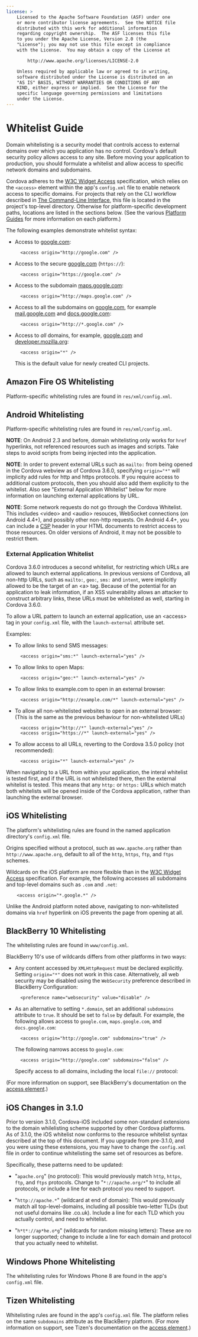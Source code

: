 ```yaml
---
license: >
    Licensed to the Apache Software Foundation (ASF) under one
    or more contributor license agreements.  See the NOTICE file
    distributed with this work for additional information
    regarding copyright ownership.  The ASF licenses this file
    to you under the Apache License, Version 2.0 (the
    "License"); you may not use this file except in compliance
    with the License.  You may obtain a copy of the License at

        http://www.apache.org/licenses/LICENSE-2.0

    Unless required by applicable law or agreed to in writing,
    software distributed under the License is distributed on an
    "AS IS" BASIS, WITHOUT WARRANTIES OR CONDITIONS OF ANY
    KIND, either express or implied.  See the License for the
    specific language governing permissions and limitations
    under the License.
---
```


# Whitelist Guide

Domain whitelisting is a security model that controls access to
external domains over which you application has no control.  Cordova's
default security policy allows access to any site. Before moving your
application to production, you should formulate a whitelist and allow
access to specific network domains and subdomains.

Cordova adheres to the [W3C Widget Access][1] specification, which
relies on the `<access>` element within the app's `config.xml` file to
enable network access to specific domains. For projects that rely on
the CLI workflow described in <a href="../../cli/index.html">The Command-Line Interface</a>, this file is
located in the project's top-level directory. Otherwise for
platform-specific development paths, locations are listed in the
sections below. (See the various <a href="../../platforms/index.html">Platform Guides</a> for more information
on each platform.)

The following examples demonstrate whitelist syntax:

* Access to [google.com][2]:

        <access origin="http://google.com" />

* Access to the secure [google.com][3] (`https://`):

        <access origin="https://google.com" />

* Access to the subdomain [maps.google.com][4]:

        <access origin="http://maps.google.com" />

* Access to all the subdomains on [google.com][2], for example
  [mail.google.com][5] and [docs.google.com][6]:

        <access origin="http://*.google.com" />

* Access to _all_ domains, for example, [google.com][2] and
  [developer.mozilla.org][7]:

        <access origin="*" />

  This is the default value for newly created CLI projects.

## Amazon Fire OS Whitelisting

Platform-specific whitelisting rules are found in
`res/xml/config.xml`.

## Android Whitelisting

Platform-specific whitelisting rules are found in
`res/xml/config.xml`.

__NOTE__: On Android 2.3 and before, domain whitelisting only works
for `href` hyperlinks, not referenced resources such as images and
scripts. Take steps to avoid scripts from being injected into the
application.

__NOTE__: In order to prevent external URLs such as `mailto:` from being opened
in the Cordova webview as of Cordova 3.6.0, specifying `origin="*"` will
implicity add rules for http and https protocols. If you require access to
additional custom protocols, then you should also add them explicity to the
whitelist. Also see "External Application Whitelist" below for more information
on launching external applications by URL.

__NOTE__: Some network requests do not go through the Cordova Whitelist.
This includes &lt;video&gt; and &lt;audio&gt; resouces, WebSocket connections (on
Android 4.4+), and possibly other non-http requests. On Android 4.4+,
you can include a [CSP](https://developer.mozilla.org/en-US/docs/Web/Security/CSP/Introducing_Content_Security_Policy)
header in your HTML documents to restrict access to those resources.
On older versions of Android, it may not be possible to restrict them.

### External Application Whitelist

Cordova 3.6.0 introduces a second whitelist, for restricting which URLs
are allowed to launch external applications. In previous versions of
Cordova, all non-http URLs, such as `mailto:`, `geo:`, `sms:` and `intent`,
were implicitly allowed to be the target of an &lt;a&gt; tag. Because of the
potential for an application to leak information, if an XSS vulnerability
allows an attacker to construct arbitrary links, these URLs must be
whitelisted as well, starting in Cordova 3.6.0.

To allow a URL pattern to launch an external application, use an &lt;access>
tag in your `config.xml` file, with the `launch-external` attribute set.

Examples:

* To allow links to send SMS messages:

        <access origin="sms:*" launch-external="yes" />

* To allow links to open Maps:

        <access origin="geo:*" launch-external="yes" />

* To allow links to example.com to open in an external browser:

        <access origin="http://example.com/*" launch-external="yes" />

* To allow all non-whitelisted websites to open in an external browser:
(This is the same as the previous behaviour for non-whitelisted URLs)

        <access origin="http://*" launch-external="yes" />
        <access origin="https://*" launch-external="yes" />

* To allow access to all URLs, reverting to the Cordova 3.5.0 policy (not recommended):

        <access origin="*" launch-external="yes" />

When navigating to a URL from within your application, the interal whitelist
is tested first, and if the URL is not whitelisted there, then the external
whitelist is tested. This means that any `http:` or `https:` URLs which match
both whitelists will be opened inside of the Cordova application, rather than
launching the external browser.

## iOS Whitelisting

The platform's whitelisting rules are found in the named application
directory's `config.xml` file.

Origins specified without a protocol, such as `www.apache.org` rather
than `http://www.apache.org`, default to all of the `http`, `https`,
`ftp`, and `ftps` schemes.

Wildcards on the iOS platform are more flexible than in the [W3C
Widget Access][1] specification.  For example, the following accesses
all subdomains and top-level domains such as `.com` and `.net`:

        <access origin="*.google.*" />

Unlike the Android platform noted above, navigating to non-whitelisted
domains via `href` hyperlink on iOS prevents the page from opening at
all.

## BlackBerry 10 Whitelisting

The whitelisting rules are found in `www/config.xml`.

BlackBerry 10's use of wildcards differs from other platforms in two
ways:

* Any content accessed by `XMLHttpRequest` must be declared
  explicitly. Setting `origin="*"` does not work in this case.
  Alternatively, all web security may be disabled using the
  `WebSecurity` preference described in BlackBerry Configuration:
 
        <preference name="websecurity" value="disable" />

* As an alternative to setting `*.domain`, set an additional
  `subdomains` attribute to `true`. It should be set to `false` by
  default. For example, the following allows access to `google.com`,
  `maps.google.com`, and `docs.google.com`:

        <access origin="http://google.com" subdomains="true" />

  The following narrows access to `google.com`:

        <access origin="http://google.com" subdomains="false" />

  Specify access to all domains, including the local `file://`
  protocol:

    <access origin="*" subdomains="true" />

(For more information on support, see BlackBerry's documentation on the
[access element][8].)

## iOS Changes in 3.1.0

Prior to version 3.1.0, Cordova-iOS included some non-standard
extensions to the domain whilelisting scheme supported by other
Cordova platforms. As of 3.1.0, the iOS whitelist now conforms to the
resource whitelist syntax described at the top of this document. If
you upgrade from pre-3.1.0, and you were using these extensions, you
may have to change the `config.xml` file in order to continue
whitelisting the same set of resources as before.

Specifically, these patterns need to be updated:

* "`apache.org`" (no protocol): This would previously match `http`,
  `https`, `ftp`, and `ftps` protocols. Change to "`*://apache.org/*`"
  to include all protocols, or include a line for each protocol you
  need to support.

* "`http://apache.*`" (wildcard at end of domain): This would
  previously match all top-level-domains, including all possible
  two-letter TLDs (but not useful domains like .co.uk). Include a line
  for each TLD which you actually control, and need to whitelist.

* "`h*t*://ap*he.o*g`" (wildcards for random missing letters): These
  are no longer supported; change to include a line for each domain
  and protocol that you actually need to whitelist.

## Windows Phone Whitelisting

The whitelisting rules for Windows Phone 8 are found in the
app's `config.xml` file.

## Tizen Whitelisting

Whitelisting rules are found in the app's `config.xml` file. The
platform relies on the same `subdomains` attribute as the BlackBerry
platform.
(For more information on support, see Tizen's documentation on the
[access element][9].)

[1]: http://www.w3.org/TR/widgets-access/
[2]: http://google.com
[3]: https://google.com
[4]: http://maps.google.com
[5]: http://mail.google.com
[6]: http://docs.google.com
[7]: http://developer.mozilla.org
[8]: https://developer.blackberry.com/html5/documentation/ww_developing/Access_element_834677_11.html
[9]: https://developer.tizen.org/help/index.jsp?topic=%2Forg.tizen.web.appprogramming%2Fhtml%2Fide_sdk_tools%2Fconfig_editor_w3celements.htm

